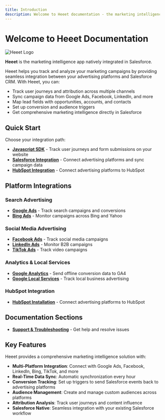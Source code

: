 ```yaml
---
title: Introduction
description: Welcome to Heeet documentation - the marketing intelligence app natively integrated in Salesforce.
---
```


# Welcome to Heeet Documentation

![Heeet Logo](/logo-heeet.png)

**Heeet** is the marketing intelligence app natively integrated in Salesforce.

Heeet helps you track and analyze your marketing campaigns by providing seamless integration between your advertising platforms and Salesforce CRM. With Heeet, you can:

- Track user journeys and attribution across multiple channels
- Sync campaign data from Google Ads, Facebook, LinkedIn, and more
- Map lead fields with opportunities, accounts, and contacts
- Set up conversion and audience triggers
- Get comprehensive marketing intelligence directly in Salesforce

## Quick Start

Choose your integration path:

- **[Javascript SDK](/salesforce/javascript-installation)** - Track user journeys and form submissions on your website
- **[Salesforce Integration](/salesforce/package-installation)** - Connect advertising platforms and sync campaign data
- **[HubSpot Integration](/hubspot/hubspot-installation)** - Connect advertising platforms to HubSpot

## Platform Integrations

### Search Advertising
- **[Google Ads](/salesforce/google-ads)** - Track search campaigns and conversions
- **[Bing Ads](/salesforce/bing-ads)** - Monitor campaigns across Bing and Yahoo

### Social Media Advertising
- **[Facebook Ads](/salesforce/facebook-ads)** - Track social media campaigns
- **[LinkedIn Ads](/salesforce/linkedin-ads)** - Monitor B2B campaigns
- **[TikTok Ads](/salesforce/tiktok-ads)** - Track video campaigns

### Analytics & Local Services
- **[Google Analytics](/salesforce/google-analytics)** - Send offline conversion data to GA4
- **[Google Local Services](/salesforce/google-local-services)** - Track local business advertising

### HubSpot Integration
- **[HubSpot Installation](/hubspot/hubspot-installation)** - Connect advertising platforms to HubSpot

## Documentation Sections

- **[Support & Troubleshooting](/salesforce/support)** - Get help and resolve issues

## Key Features

Heeet provides a comprehensive marketing intelligence solution with:

- **Multi-Platform Integration**: Connect with Google Ads, Facebook, LinkedIn, Bing, TikTok, and more
- **Real-Time Data Sync**: Automatic synchronization every hour
- **Conversion Tracking**: Set up triggers to send Salesforce events back to advertising platforms
- **Audience Management**: Create and manage custom audiences across platforms
- **Attribution Analysis**: Track user journeys and content influence
- **Salesforce Native**: Seamless integration with your existing Salesforce workflow